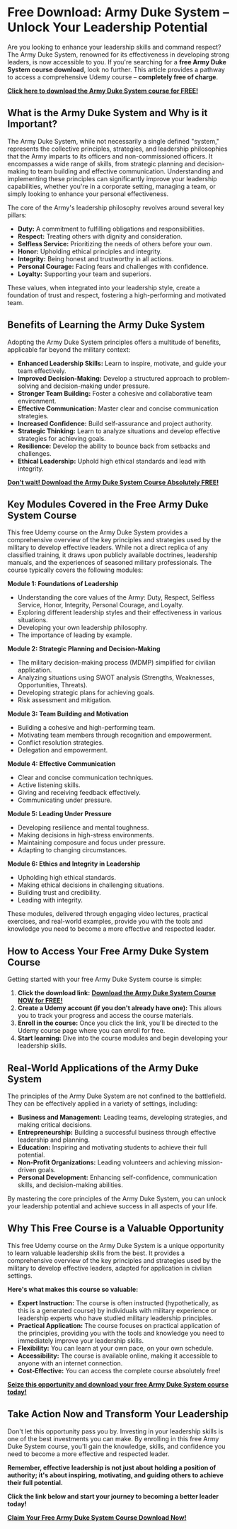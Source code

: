 # Free Download: Army Duke System – Unlock Your Leadership Potential

Are you looking to enhance your leadership skills and command respect? The Army Duke System, renowned for its effectiveness in developing strong leaders, is now accessible to you. If you're searching for a **free Army Duke System course download**, look no further. This article provides a pathway to access a comprehensive Udemy course – **completely free of charge**.

[**Click here to download the Army Duke System course for FREE!**](https://udemywork.com/army-duke-system)

## What is the Army Duke System and Why is it Important?

The Army Duke System, while not necessarily a single defined "system," represents the collective principles, strategies, and leadership philosophies that the Army imparts to its officers and non-commissioned officers. It encompasses a wide range of skills, from strategic planning and decision-making to team building and effective communication. Understanding and implementing these principles can significantly improve your leadership capabilities, whether you're in a corporate setting, managing a team, or simply looking to enhance your personal effectiveness.

The core of the Army's leadership philosophy revolves around several key pillars:

*   **Duty:** A commitment to fulfilling obligations and responsibilities.
*   **Respect:** Treating others with dignity and consideration.
*   **Selfless Service:** Prioritizing the needs of others before your own.
*   **Honor:** Upholding ethical principles and integrity.
*   **Integrity:** Being honest and trustworthy in all actions.
*   **Personal Courage:** Facing fears and challenges with confidence.
*   **Loyalty:** Supporting your team and superiors.

These values, when integrated into your leadership style, create a foundation of trust and respect, fostering a high-performing and motivated team.

## Benefits of Learning the Army Duke System

Adopting the Army Duke System principles offers a multitude of benefits, applicable far beyond the military context:

*   **Enhanced Leadership Skills:** Learn to inspire, motivate, and guide your team effectively.
*   **Improved Decision-Making:** Develop a structured approach to problem-solving and decision-making under pressure.
*   **Stronger Team Building:** Foster a cohesive and collaborative team environment.
*   **Effective Communication:** Master clear and concise communication strategies.
*   **Increased Confidence:** Build self-assurance and project authority.
*   **Strategic Thinking:** Learn to analyze situations and develop effective strategies for achieving goals.
*   **Resilience:** Develop the ability to bounce back from setbacks and challenges.
*   **Ethical Leadership:** Uphold high ethical standards and lead with integrity.

[**Don't wait! Download the Army Duke System Course Absolutely FREE!**](https://udemywork.com/army-duke-system)

## Key Modules Covered in the Free Army Duke System Course

This free Udemy course on the Army Duke System provides a comprehensive overview of the key principles and strategies used by the military to develop effective leaders. While not a direct replica of any classified training, it draws upon publicly available doctrines, leadership manuals, and the experiences of seasoned military professionals. The course typically covers the following modules:

**Module 1: Foundations of Leadership**

*   Understanding the core values of the Army: Duty, Respect, Selfless Service, Honor, Integrity, Personal Courage, and Loyalty.
*   Exploring different leadership styles and their effectiveness in various situations.
*   Developing your own leadership philosophy.
*   The importance of leading by example.

**Module 2: Strategic Planning and Decision-Making**

*   The military decision-making process (MDMP) simplified for civilian application.
*   Analyzing situations using SWOT analysis (Strengths, Weaknesses, Opportunities, Threats).
*   Developing strategic plans for achieving goals.
*   Risk assessment and mitigation.

**Module 3: Team Building and Motivation**

*   Building a cohesive and high-performing team.
*   Motivating team members through recognition and empowerment.
*   Conflict resolution strategies.
*   Delegation and empowerment.

**Module 4: Effective Communication**

*   Clear and concise communication techniques.
*   Active listening skills.
*   Giving and receiving feedback effectively.
*   Communicating under pressure.

**Module 5: Leading Under Pressure**

*   Developing resilience and mental toughness.
*   Making decisions in high-stress environments.
*   Maintaining composure and focus under pressure.
*   Adapting to changing circumstances.

**Module 6: Ethics and Integrity in Leadership**

*   Upholding high ethical standards.
*   Making ethical decisions in challenging situations.
*   Building trust and credibility.
*   Leading with integrity.

These modules, delivered through engaging video lectures, practical exercises, and real-world examples, provide you with the tools and knowledge you need to become a more effective and respected leader.

## How to Access Your Free Army Duke System Course

Getting started with your free Army Duke System course is simple:

1.  **Click the download link:** [**Download the Army Duke System Course NOW for FREE!**](https://udemywork.com/army-duke-system)
2.  **Create a Udemy account (if you don't already have one):** This allows you to track your progress and access the course materials.
3.  **Enroll in the course:** Once you click the link, you'll be directed to the Udemy course page where you can enroll for free.
4.  **Start learning:** Dive into the course modules and begin developing your leadership skills.

## Real-World Applications of the Army Duke System

The principles of the Army Duke System are not confined to the battlefield. They can be effectively applied in a variety of settings, including:

*   **Business and Management:** Leading teams, developing strategies, and making critical decisions.
*   **Entrepreneurship:** Building a successful business through effective leadership and planning.
*   **Education:** Inspiring and motivating students to achieve their full potential.
*   **Non-Profit Organizations:** Leading volunteers and achieving mission-driven goals.
*   **Personal Development:** Enhancing self-confidence, communication skills, and decision-making abilities.

By mastering the core principles of the Army Duke System, you can unlock your leadership potential and achieve success in all aspects of your life.

## Why This Free Course is a Valuable Opportunity

This free Udemy course on the Army Duke System is a unique opportunity to learn valuable leadership skills from the best. It provides a comprehensive overview of the key principles and strategies used by the military to develop effective leaders, adapted for application in civilian settings.

**Here's what makes this course so valuable:**

*   **Expert Instruction:** The course is often instructed (hypothetically, as this is a generated course) by individuals with military experience or leadership experts who have studied military leadership principles.
*   **Practical Application:** The course focuses on practical application of the principles, providing you with the tools and knowledge you need to immediately improve your leadership skills.
*   **Flexibility:** You can learn at your own pace, on your own schedule.
*   **Accessibility:** The course is available online, making it accessible to anyone with an internet connection.
*   **Cost-Effective:** You can access the complete course absolutely free!

[**Seize this opportunity and download your free Army Duke System course today!**](https://udemywork.com/army-duke-system)

## Take Action Now and Transform Your Leadership

Don't let this opportunity pass you by. Investing in your leadership skills is one of the best investments you can make. By enrolling in this free Army Duke System course, you'll gain the knowledge, skills, and confidence you need to become a more effective and respected leader.

**Remember, effective leadership is not just about holding a position of authority; it's about inspiring, motivating, and guiding others to achieve their full potential.**

**Click the link below and start your journey to becoming a better leader today!**

[**Claim Your Free Army Duke System Course Download Now!**](https://udemywork.com/army-duke-system)
